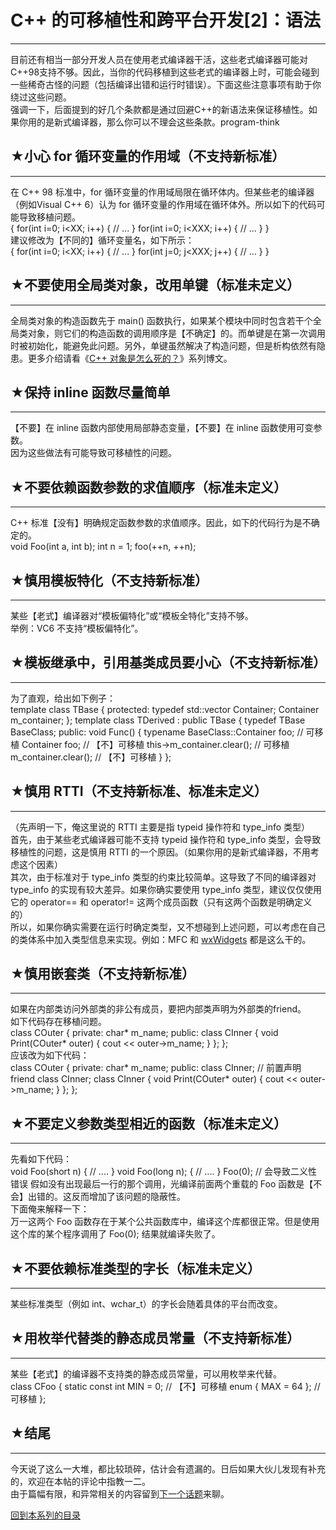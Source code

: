 # C++ 的可移植性和跨平台开发[2]：语法 

-----

 目前还有相当一部分开发人员在使用老式编译器干活，这些老式编译器可能对C++98支持不够。因此，当你的代码移植到这些老式的编译器上时，可能会碰到一些稀奇古怪的问题（包括编译出错和运行时错误）。下面这些注意事项有助于你绕过这些问题。  
 强调一下，后面提到的好几个条款都是通过回避C++的新语法来保证移植性。如果你用的是新式编译器，那么你可以不理会这些条款。program-think  
   
   
 ## ★小心 for 循环变量的作用域（不支持新标准）
------------------------

  
 在 C++ 98 标准中，for 循环变量的作用域局限在循环体内。但某些老的编译器（例如Visual C++ 6）认为 for 循环变量的作用域在循环体外。所以如下的代码可能导致移植问题。  
 { for(int i=0; i<XX; i++) { // ... } for(int i=0; i<XXX; i++) { // ... } }   
 建议修改为【不同的】循环变量名，如下所示：  
 { for(int i=0; i<XX; i++) { // ... } for(int j=0; j<XXX; j++) { // ... } }   
   
 ## ★不要使用全局类对象，改用单键（标准未定义）
----------------------

  
 全局类对象的构造函数先于 main() 函数执行，如果某个模块中同时包含若干个全局类对象，则它们的构造函数的调用顺序是【不确定】的。而单键是在第一次调用时被初始化，能避免此问题。另外，单键虽然解决了构造问题，但是析构依然有隐患。更多介绍请看《[C++ 对象是怎么死的？](https://program-think.blogspot.com/2009/02/cxx-object-destroy-overview.html)》系列博文。  
   
   
 ## ★保持 inline 函数尽量简单
-----------------

  
 【不要】在 inline 函数内部使用局部静态变量，【不要】在 inline 函数使用可变参数。  
 因为这些做法有可能导致可移植性的问题。  
   
   
 ## ★不要依赖函数参数的求值顺序（标准未定义）
---------------------

  
 C++ 标准【没有】明确规定函数参数的求值顺序。因此，如下的代码行为是不确定的。  
 void Foo(int a, int b); int n = 1; foo(++n, ++n);   
   
 ## ★慎用模板特化（不支持新标准）
---------------

  
 某些【老式】编译器对“模板偏特化”或“模板全特化”支持不够。  
 举例：VC6 不支持“模板偏特化”。  
   
   
 ## ★模板继承中，引用基类成员要小心（不支持新标准）
------------------------

  
 为了直观，给出如下例子：  
 template <typename T> class TBase { protected: typedef std::vector<T> Container; Container m\_container; }; template <typename T> class TDerived : public TBase<T> { typedef TBase<T> BaseClass; public: void Func() { typename BaseClass::Container foo; // 可移植 Container foo; // 【不】可移植 this->m\_container.clear(); // 可移植 m\_container.clear(); // 【不】可移植 } };   
   
 ## ★慎用 RTTI（不支持新标准、标准未定义）
----------------------

  
 （先声明一下，俺这里说的 RTTI 主要是指 typeid 操作符和 type\_info 类型）  
 首先，由于某些老式编译器可能不支持 typeid 操作符和 type\_info 类型，会导致移植性的问题，这是慎用 RTTI 的一个原因。（如果你用的是新式编译器，不用考虑这个因素）  
 其次，由于标准对于 type\_info 类型的约束比较简单。这导致了不同的编译器对 type\_info 的实现有较大差异。如果你确实要使用 type\_info 类型，建议仅仅使用它的 operator== 和 operator!= 这两个成员函数（只有这两个函数是明确定义的）  
 所以，如果你确实需要在运行时确定类型，又不想碰到上述问题，可以考虑在自己的类体系中加入类型信息来实现。例如：MFC 和 [wxWidgets](http://www.wxwidgets.org/) 都是这么干的。  
   
   
 ## ★慎用嵌套类（不支持新标准）
--------------

  
 如果在内部类访问外部类的非公有成员，要把内部类声明为外部类的friend。  
 如下代码存在移植问题。  
 class COuter { private: char* m\_name; public: class CInner { void Print(COuter* outer) { cout << outer->m\_name; } }; };   
 应该改为如下代码：  
 class COuter { private: char* m\_name; public: class CInner; // 前置声明 friend class CInner; class CInner { void Print(COuter* outer) { cout << outer->m\_name; } }; };   
   
 ## ★不要定义参数类型相近的函数（标准未定义）
---------------------

  
 先看如下代码：  
 void Foo(short n) { // .... } void Foo(long n); { // .... } Foo(0); // 会导致二义性错误  假如没有出现最后一行的那个调用，光编译前面两个重载的 Foo 函数是【不会】出错的。这反而增加了该问题的隐蔽性。  
 下面俺来解释一下：  
 万一这两个 Foo 函数存在于某个公共函数库中，编译这个库都很正常。但是使用这个库的某个程序调用了 Foo(0); 结果就编译失败了。  
   
   
 ## ★不要依赖标准类型的字长（标准未定义）
-------------------

  
 某些标准类型（例如 int、wchar\_t）的字长会随着具体的平台而改变。  
   
   
 ## ★用枚举代替类的静态成员常量（不支持新标准）
----------------------

  
 某些【老式】的编译器不支持类的静态成员常量，可以用枚举来代替。  
 class CFoo { static const int MIN = 0; // 【不】可移植 enum { MAX = 64 }; // 可移植 };   
   
 ## ★结尾
---

  
 今天说了这么一大堆，都比较琐碎，估计会有遗漏的。日后如果大伙儿发现有补充的，欢迎在本帖的评论中指教一二。  
 由于篇幅有限，和异常相关的内容留到[下一个话题](https://program-think.blogspot.com/2009/01/cxx-cross-platform-develop-3-exception.html)来聊。  
   
   
 [回到本系列的目录](https://program-think.blogspot.com/2009/01/cxx-cross-platform-develop-0-overview.html#index) 